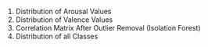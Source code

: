 

1. Distribution of Arousal Values
2. Distribution of Valence Values
3. Correlation Matrix After Outlier Removal (Isolation Forest)
4. Distribution of all Classes 